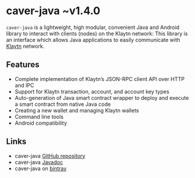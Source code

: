 # caver-java ~v1.4.0

`caver-java` is a lightweight, high modular, convenient Java and Android library to interact with clients \(nodes\) on the Klaytn network: This library is an interface which allows Java applications to easily communicate with [Klaytn](https://www.klaytn.com) network.

## Features <a id="features"></a>

* Complete implementation of Klaytn’s JSON-RPC client API over HTTP and IPC
* Support for Klaytn transaction, account, and account key types
* Auto-generation of Java smart contract wrapper to deploy and execute a smart contract from native Java code
* Creating a new wallet and managing Klaytn wallets
* Command line tools
* Android compatibility

## Links <a id="links"></a>

* caver-java [GitHub repository](https://github.com/klaytn/caver-java)
* caver-java [Javadoc](https://javadoc.io/doc/com.klaytn.caver/core)
* caver-java on [bintray](https://bintray.com/klaytn/maven/caver-java)

